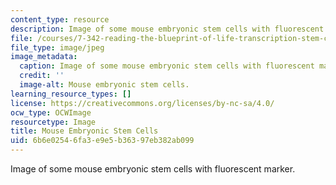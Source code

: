 ```yaml
---
content_type: resource
description: Image of some mouse embryonic stem cells with fluorescent marker.
file: /courses/7-342-reading-the-blueprint-of-life-transcription-stem-cells-and-differentiation-fall-2006/6b6e02546fa3e9e5b36397eb382ab099_7-342f06.jpg
file_type: image/jpeg
image_metadata:
  caption: Image of some mouse embryonic stem cells with fluorescent marker.
  credit: ''
  image-alt: Mouse embryonic stem cells.
learning_resource_types: []
license: https://creativecommons.org/licenses/by-nc-sa/4.0/
ocw_type: OCWImage
resourcetype: Image
title: Mouse Embryonic Stem Cells
uid: 6b6e0254-6fa3-e9e5-b363-97eb382ab099
---
```

Image of some mouse embryonic stem cells with fluorescent marker.